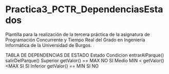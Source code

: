 # Practica3_PCTR_DependenciasEstados

Plantilla para la realización de la tercera práctica de la asignatura de Programación Concurrente y Tiempo Real del Grado en Ingeniería Informática de la Universidad de Burgos.

TABLA DE DEPENDENCIAS DE ESTADO
Estado	  Condicion	        entrarAlParque()	salirDelParque()
Superior  getValor() == MAX         NO            SI
Medio     MIN < getValor() <MAX     SI            SI
Inferior  getValor() == MIN         SI            NO
                           
